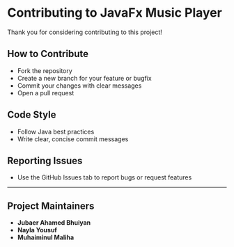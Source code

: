 # Contributing to JavaFx Music Player

Thank you for considering contributing to this project!

## How to Contribute
- Fork the repository
- Create a new branch for your feature or bugfix
- Commit your changes with clear messages
- Open a pull request

## Code Style
- Follow Java best practices
- Write clear, concise commit messages

## Reporting Issues
- Use the GitHub Issues tab to report bugs or request features

---

## Project Maintainers
- **Jubaer Ahamed Bhuiyan**
- **Nayla Yousuf**
- **Muhaiminul Maliha** 